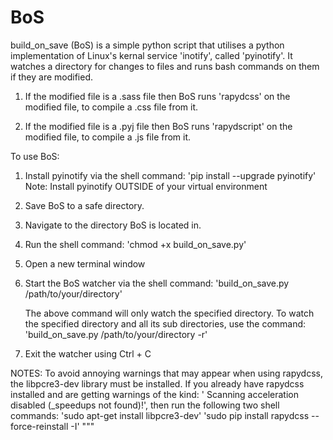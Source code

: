 BoS
===

build_on_save (BoS) is a simple python script that utilises a python implementation of Linux's kernal service 'inotify', called 'pyinotify'. It watches a directory for changes to files and runs bash commands on them if they are modified.

1. If the modified file is a .sass file then BoS runs
'rapydcss' on the modified file, to compile a .css file from 
it. 

2. If the modified file is a .pyj file then BoS runs 
'rapydscript' on the modified file, to compile a .js file 
from it.

To use BoS:

1. Install pyinotify via the shell command:
    'pip install --upgrade pyinotify'
Note: Install pyinotify OUTSIDE of your virtual environment

2. Save BoS to a safe directory.

3. Navigate to the directory BoS is located in.

4. Run the shell command:
    'chmod +x build_on_save.py'

5. Open a new terminal window

6. Start the BoS watcher via the shell command:
    'build_on_save.py /path/to/your/directory'

    The above command will only watch the specified
    directory. To watch the specified directory and
    all its sub directories, use the command:
    'build_on_save.py /path/to/your/directory -r'

7. Exit the watcher using Ctrl + C

NOTES:
To avoid annoying warnings that may appear when using rapydcss,
the libpcre3-dev library must be installed. If you already have
rapydcss installed and are getting warnings of the kind: 
' Scanning acceleration disabled (_speedups not found)!', then 
run the following two shell commands:
    'sudo apt-get install libpcre3-dev'
    'sudo pip install rapydcss --force-reinstall -I'
"""
